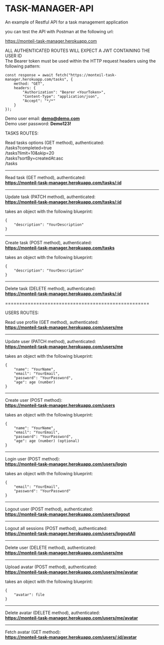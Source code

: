 TASK-MANAGER-API
================

An example of Restful API for a task management application

you can test the API with Postman at the following url:

https://monteil-task-manager.herokuapp.com


ALL AUTHENTICATED ROUTES WILL EXPECT A JWT CONTAINING THE USER ID <br>
The Bearer token must be used within the HTTP request headers using the following pattern: <br>
```
const response = await fetch("https://monteil-task-manager.herokuapp.com/tasks", {
    method: "GET",
    headers: {
        "Authorization": "Bearer <YourToken>",
        "Content-Type": "application/json",
        "Accept": "*/*"
    }
});

```

Demo user email: **demo@demo.com** <br>
Demo user password: **Demo123!** <br>

TASKS ROUTES:

Read tasks options (GET method), authenticated: <br>
/tasks?completed=true <br>
/tasks?limit=10&skip=20 <br>
/tasks?sortBy=createdAt:asc <br>
/tasks <br>

--------------------------------------------------

Read task (GET method), authenticated: <br>
**https://monteil-task-manager.herokuapp.com/tasks/:id**

--------------------------------------------------

Update task (PATCH method), authenticated: <br>
**https://monteil-task-manager.herokuapp.com/tasks/:id**

takes an object with the following blueprint: <br>
```
{
    "description": "YourDescription"
}
```

--------------------------------------------------


Create task (POST method), authenticated: <br>
**https://monteil-task-manager.herokuapp.com/tasks**

takes an object with the following blueprint: <br>
```
{
    "description": "YourDescription"
}
```
--------------------------------------------------

Delete task (DELETE method), authenticated: <br>
**https://monteil-task-manager.herokuapp.com/tasks/:id**


===================================================


USERS ROUTES:

Read use profile (GET method), authenticated: <br>
**https://monteil-task-manager.herokuapp.com/users/me**


--------------------------------------------------

Update user (PATCH method), authenticated: <br>
**https://monteil-task-manager.herokuapp.com/users/me**

takes an object with the following blueprint: <br>
```
{
    "name": "YourName",
    "email": "YourEmail",
    "password": "YourPassword",
    "age": age (number)
}
```

--------------------------------------------------

Create user (POST method): <br>
**https://monteil-task-manager.herokuapp.com/users**

takes an object with the following blueprint: <br>
```
{
    "name": "YourName",
    "email": "YourEmail",
    "password": "YourPassword",
    "age": age (number) (optional)
}
```

--------------------------------------------------

Login user (POST method): <br>
**https://monteil-task-manager.herokuapp.com/users/login**


takes an object with the following blueprint: <br>
```
{
    "email": "YourEmail",
    "password": "YourPassword"
}
```
--------------------------------------------------

Logout user (POST method), authenticated: <br>
**https://monteil-task-manager.herokuapp.com/users/logout**

--------------------------------------------------

Logout all sessions (POST method), authenticated: <br>
**https://monteil-task-manager.herokuapp.com/users/logoutAll**


--------------------------------------------------

Delete user (DELETE method), authenticated: <br>
**https://monteil-task-manager.herokuapp.com/users/me**

--------------------------------------------------

Upload avatar (POST method), authenticated: <br>
**https://monteil-task-manager.herokuapp.com/users/me/avatar**

takes an object with the following blueprint: <br>
```
{
    "avatar": file
}
```
--------------------------------------------------

Delete avatar (DELETE method), authenticated: <br>
**https://monteil-task-manager.herokuapp.com/users/me/avatar**

--------------------------------------------------

Fetch avatar (GET method): <br>
**https://monteil-task-manager.herokuapp.com/users/:id/avatar**


